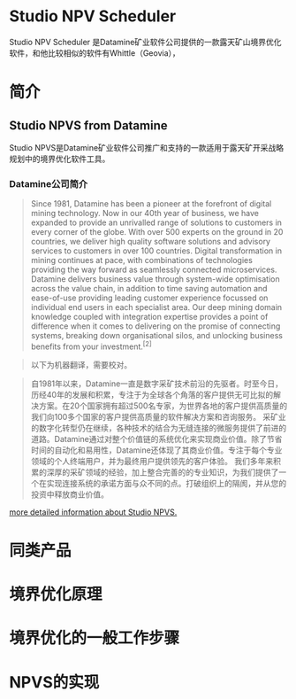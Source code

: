 # Studio NPV Scheduler

Studio NPV Scheduler 是Datamine矿业软件公司提供的一款露天矿山境界优化软件，和他比较相似的软件有Whittle（Geovia），
# 简介

## Studio NPVS from Datamine

Studio NPVS是Datamine矿业软件公司推广和支持的一款适用于露天矿开采战略规划中的境界优化软件工具。

### Datamine公司简介
>Since 1981, Datamine has been a pioneer at the forefront of digital mining technology. Now in our 40th year of business, we have expanded to provide an unrivalled range of solutions to customers in every corner of the globe. With over 500 experts on the ground in 20 countries, we deliver high quality software solutions and advisory services to customers in over 100 countries.
>Digital transformation in mining continues at pace, with combinations of technologies providing the way forward as seamlessly connected microservices. Datamine delivers business value through system-wide optimisation across the value chain, in addition to time saving automation and ease-of-use providing leading customer experience focussed on individual end users in each specialist area.
>Our deep mining domain knowledge coupled with integration expertise provides a point of difference when it comes to delivering on the promise of connecting systems, breaking down organisational silos, and unlocking business benefits from your investment.<sup>[2]</sup>

>以下为机器翻译，需要校对。

>自1981年以来，Datamine一直是数字采矿技术前沿的先驱者。时至今日，历经40年的发展和积累，专注于为全球各个角落的客户提供无可比拟的解决方案。在20个国家拥有超过500名专家，为世界各地的客户提供高质量的 我们向100多个国家的客户提供高质量的软件解决方案和咨询服务。
>采矿业的数字化转型仍在继续，各种技术的结合为无缝连接的微服务提供了前进的道路。Datamine通过对整个价值链的系统优化来实现商业价值。除了节省时间的自动化和易用性，Datamine还体现了其商业价值。专注于每个专业领域的个人终端用户，并为最终用户提供领先的客户体验。
>我们多年来积累的深厚的采矿领域的经验，加上整合完善的的专业知识，为我们提供了一个在实现连接系统的承诺方面与众不同的点。打破组织上的隔阂，并从您的投资中释放商业价值。


<a href="www.dataminesoftware.com">more detailed information about Studio NPVS.<a>


# 同类产品

# 境界优化原理

# 境界优化的一般工作步骤

# NPVS的实现